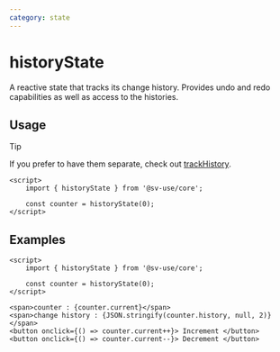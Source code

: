 ```yaml
---
category: state
---
```


# historyState

A reactive state that tracks its change history. Provides undo and redo
capabilities as well as access to the histories.

## Usage

> [!TIP]
> If you prefer to have them separate, check out [trackHistory](/sv-use/docs/core/reactivity/track-history).

```svelte
<script>
	import { historyState } from '@sv-use/core';

	const counter = historyState(0);
</script>
```

## Examples

```svelte
<script>
	import { historyState } from '@sv-use/core';

	const counter = historyState(0);
</script>

<span>counter : {counter.current}</span>
<span>change history : {JSON.stringify(counter.history, null, 2)}</span>
<button onclick={() => counter.current++}> Increment </button>
<button onclick={() => counter.current--}> Decrement </button>
```
